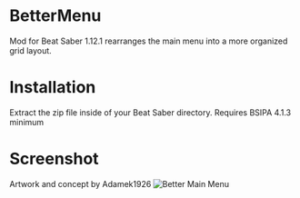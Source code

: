 # BetterMenu
Mod for Beat Saber 1.12.1 rearranges the main menu into a more organized grid layout.

# Installation
Extract the zip file inside of your Beat Saber directory.
Requires BSIPA 4.1.3 minimum

# Screenshot
Artwork and concept by Adamek1926
![Better Main Menu](https://i.imgur.com/QbidZSj.png)

